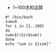 * 1~100求和运算
```shell
#! /bin/bash
sum=0
for i in {1..100}
do
sum=$(($i+$sum))
done
echo "sum is $[sum]"
```